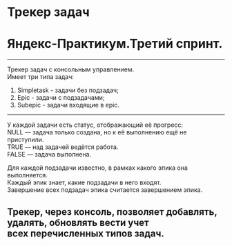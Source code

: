 # Трекер задач
# Яндекс-Практикум.Третий спринт.  
--- 
Трекер задач с консольным управлением.  
Имеет три типа задач:  
1. Simpletask - задачи без подзадач;
2. Epic - задачи с подзадачами;  
3. Subepic - задачи входящие в epic.  
---
 У каждой задачи есть статус, отображающий её прогресс:   
NULL — задача только создана, но к её выполнению ещё не приступили.  
TRUE — над задачей ведётся работа.  
FALSE — задача выполнена.  

 Для каждой подзадачи известно, в рамках какого эпика она выполняется.  
 Каждый эпик знает, какие подзадачи в него входят.  
 Завершение всех подзадач эпика считается завершением эпика.  

 Трекер, через консоль, позволяет добавлять, удалять, обновлять вести учет  
всех перечисленных типов задач.  
---  

